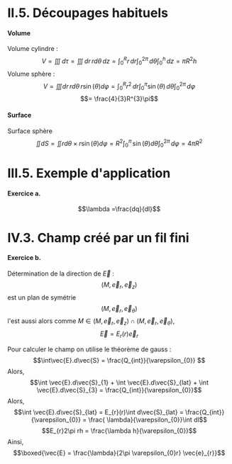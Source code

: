 # II.5. Découpages habituels
#### Volume
Volume cylindre : 
$$V = \iiint \, d\tau = \iiint  \, dr  \, rd\theta  \, dz = \int_{0}^{R}r \, dr \int_{0}^{2\pi}  \, d\theta \int_{0}^{h} \, dz = \pi R^{2}h$$ Volume sphère : 
$$V = \iiint dr \,r d\theta \, r\sin(\theta)d\varphi = \int _{0}^{R} r^{2} \,dr \int_{0}^{\pi} \sin(\theta) \, d\theta \int_{0}^{2\pi} \, d\varphi  $$
$$= \frac{4}{3}R^{3}\pi$$

#### Surface
Surface sphère 
$$\iint dS = \iint rd\theta \times r \sin(\theta)d\varphi = R^{2} \int_{0}^{\pi} \, \sin(\theta)d\theta \int_{0}^{2\pi}  \, d\varphi = 4\pi R^{2}$$

# III.5. Exemple d'application 
#### Exercice a. 
$$\lambda =\frac{dq}{dl}$$

# IV.3. Champ créé par un fil fini
#### Exercice b.
Détermination de la direction de $\vec{E}$ : 
$$(M, \vec{e}_{r}, \vec{e}_{z})$$
est un plan de symétrie
$$(M, \vec{e}_{r}, \vec{e}_{\theta})$$
l'est aussi alors comme $M \in (M, \vec{e}_{r}, \vec{e}_{z}) \cap (M, \vec{e}_{r}, \vec{e}_{\theta})$,
$$\vec{E} = E_{r}(r) \vec{e}_{r}$$

Pour calculer le champ on utilise le théorème de gauss : 
$$\int\vec{E}.d\vec{S} = \frac{Q_{int}}{\varepsilon_{0}} $$
Alors, 
$$\int \vec{E}.d\vec{S}_{1} + \int \vec{E}.d\vec{S}_{lat} + \int \vec{E}.d\vec{S}_{3} = \frac{Q_{int}}{\varepsilon_{0}}$$
Alors, 
$$\int \vec{E}.d\vec{S}_{lat} = E_{r}(r)\int d\vec{S}_{lat} = \frac{Q_{int}}{\varepsilon_{0}} = \frac{ \lambda}{\varepsilon_{0}}\int dl$$
$$E_{r}2\pi rh = \frac{\lambda h}{\varepsilon_{0}}$$
Ainsi, 
$$\boxed{\vec{E} = \frac{\lambda}{2\pi \varepsilon_{0}r} \vec{e}_{r}}$$

